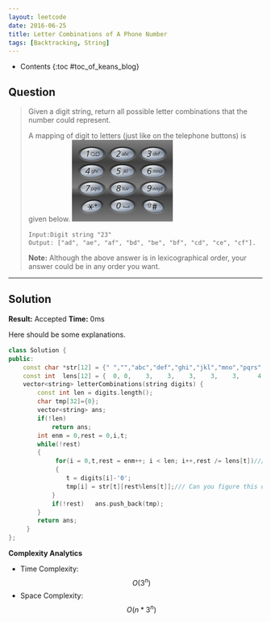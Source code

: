 ```yaml
---
layout: leetcode
date: 2016-06-25
title: Letter Combinations of A Phone Number
tags: [Backtracking, String]
---
```


* Contents
{:toc #toc_of_keans_blog}

## Question

> Given a digit string, return all possible letter combinations that the number could represent.
>
>A mapping of digit to letters (just like on the telephone buttons) is given below.
>![Telephone Pad](/images/leetcode/17-telephone-pad.png)
>
>     Input:Digit string "23"
>     Output: ["ad", "ae", "af", "bd", "be", "bf", "cd", "ce", "cf"].
>
>**Note:**
> Although the above answer is in lexicographical order, your answer could be in any order you want.
>

***

## Solution

**Result:** Accepted **Time:** 0ms

Here should be some explanations.

```cpp
class Solution {
public:
    const char *str[12] = {" ","","abc","def","ghi","jkl","mno","pqrs","tuv","wxyz",};
    const int  lens[12] = {  0, 0,    3,    3,    3,    3,    3,     4,    3,    4,};
    vector<string> letterCombinations(string digits) {
        const int len = digits.length();
        char tmp[32]={0};
        vector<string> ans;
        if(!len)
            return ans;
        int enm = 0,rest = 0,i,t;
        while(!rest)
        {
             for(i = 0,t,rest = enm++; i < len; i++,rest /= lens[t])/// rest /= lens[t]  and rest%lens[t] is the magic !!!!!!!
             {
                t = digits[i]-'0';
                tmp[i] = str[t][rest%lens[t]];/// Can you figure this out ?
            }
            if(!rest)   ans.push_back(tmp);
        }
        return ans;
     }
};
```

**Complexity Analytics**

- Time Complexity: $$O(3^n)$$
- Space Complexity: $$O(n*3^n)$$
